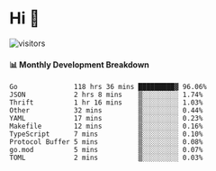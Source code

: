 # Hi 👋
 
![visitors](https://visitor-badge.glitch.me/badge?page_id=sorcererxw.sorcererx)

#### 📊 Monthly Development Breakdown

<!--START_SECTION:waka-->
```text
Go              118 hrs 36 mins █████████▓ 96.06%
JSON            2 hrs 8 mins    ▒░░░░░░░░░ 1.74%
Thrift          1 hr 16 mins    ▒░░░░░░░░░ 1.03%
Other           32 mins         ▒░░░░░░░░░ 0.44%
YAML            17 mins         ▒░░░░░░░░░ 0.23%
Makefile        12 mins         ▒░░░░░░░░░ 0.16%
TypeScript      7 mins          ▒░░░░░░░░░ 0.10%
Protocol Buffer 5 mins          ▒░░░░░░░░░ 0.08%
go.mod          5 mins          ▒░░░░░░░░░ 0.07%
TOML            2 mins          ▒░░░░░░░░░ 0.03%
```
<!--END_SECTION:waka-->
